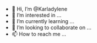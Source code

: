 - 👋 Hi, I’m @Karladylene
- 👀 I’m interested in ...
- 🌱 I’m currently learning ...
- 💞️ I’m looking to collaborate on ...
- 📫 How to reach me ...

<!---
Karladylene/Karladylene is a ✨ special ✨ repository because its `README.md` (this file) appears on your GitHub profile.
You can click the Preview link to take a look at your changes.
--->

